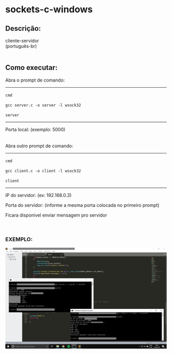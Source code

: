 # sockets-c-windows

## Descrição:</b>
cliente-servidor  <br>
(português-br)  <br>
<br>

## Como executar:<br>
Abra o prompt de comando:

-------------------------------------------
<code>cmd</code>  

<code>gcc server.c -o server -l wsock32</code>  

<code>server</code>  

------------------------------------------

Porta local: (exemplo: 5000)  
<br>
<br>
Abra outro prompt de comando:  

-------------------------------------------
<code>cmd</code>   

<code>gcc client.c -o client -l wsock32</code>   
  
<code>client </code>

-------------------------------------------
IP do servidor: (ex: 192.168.0.3)  
  
Porta do servidor: (informe a mesma porta colocada no primeiro prompt)  
  
Ficara disponivel enviar mensagem pro servidor<br>
<br>
<br>
### EXEMPLO:  
![alt text](https://raw.githubusercontent.com/ilra/sockets-c-windows/master/exemplo.png)


